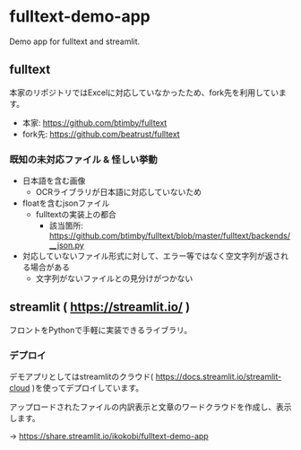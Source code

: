 # fulltext-demo-app
Demo app for fulltext and streamlit.

## fulltext
本家のリポジトリではExcelに対応していなかったため、fork先を利用しています。
- 本家: https://github.com/btimby/fulltext
- fork先: https://github.com/beatrust/fulltext

### 既知の未対応ファイル & 怪しい挙動
- 日本語を含む画像
  - OCRライブラリが日本語に対応していないため
- floatを含むjsonファイル
  - fulltextの実装上の都合
	- 該当箇所: https://github.com/btimby/fulltext/blob/master/fulltext/backends/__json.py
- 対応していないファイル形式に対して、エラー等ではなく空文字列が返される場合がある
  - 文字列がないファイルとの見分けがつかない

## streamlit ( https://streamlit.io/ )
フロントをPythonで手軽に実装できるライブラリ。

### デプロイ
デモアプリとしてはstreamlitのクラウド( https://docs.streamlit.io/streamlit-cloud )を使ってデプロイしています。

アップロードされたファイルの内訳表示と文章のワードクラウドを作成し、表示します。

→ https://share.streamlit.io/ikokobi/fulltext-demo-app
